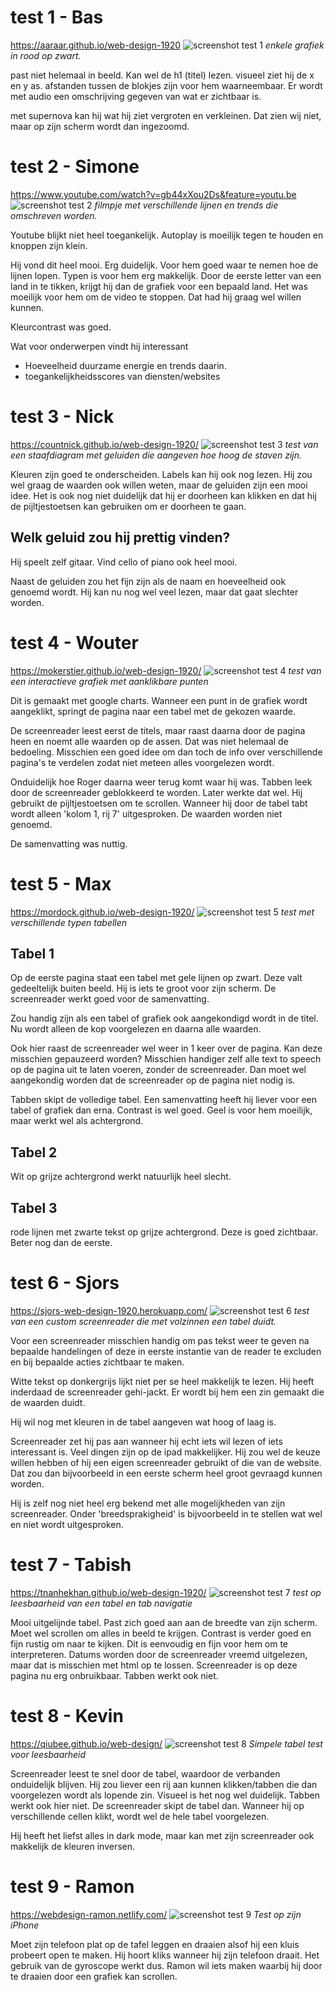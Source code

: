 # test 1 - Bas
https://aaraar.github.io/web-design-1920
![screenshot test 1](screenshots/bas.png)
*enkele grafiek in rood op zwart.*


past niet helemaal in beeld.
Kan wel de h1 (titel) lezen.
visueel ziet hij de x en y as.
afstanden tussen de blokjes zijn voor hem waarneembaar.
Er wordt met audio een omschrijving gegeven van wat er zichtbaar is.


met supernova kan hij wat hij ziet vergroten en verkleinen. Dat zien wij niet, maar op zijn scherm wordt dan ingezoomd.

# test 2 - Simone
https://www.youtube.com/watch?v=gb44xXou2Ds&feature=youtu.be
![screenshot test 2](screenshots/simone.png)
*filmpje met verschillende lijnen en trends die omschreven worden.*

Youtube blijkt niet heel toegankelijk. Autoplay is moeilijk tegen te houden en knoppen zijn klein.

Hij vond dit heel mooi. Erg duidelijk. Voor hem goed waar te nemen hoe de lijnen lopen. Typen is voor hem erg makkelijk. Door de eerste letter van een land in te tikken, krijgt hij dan de grafiek voor een bepaald land. Het was moeilijk voor hem om de video te stoppen. Dat had hij graag wel willen kunnen.

Kleurcontrast was goed.

Wat voor onderwerpen vindt hij interessant
- Hoeveelheid duurzame energie en trends daarin.
- toegankelijkheidsscores van diensten/websites

# test 3 - Nick
https://countnick.github.io/web-design-1920/
![screenshot test 3](screenshots/nick.png)
*test van een staafdiagram met geluiden die aangeven hoe hoog de staven zijn.*

Kleuren zijn goed te onderscheiden. Labels kan hij ook nog lezen.
Hij zou wel graag de waarden ook willen weten, maar de geluiden zijn een mooi idee. Het is ook nog niet duidelijk dat hij er doorheen kan klikken en dat hij de pijltjestoetsen kan gebruiken om er doorheen te gaan.

## Welk geluid zou hij prettig vinden?
Hij speelt zelf gitaar. Vind cello of piano ook heel mooi.

Naast de geluiden zou het fijn zijn als de naam en hoeveelheid ook genoemd wordt. Hij kan nu nog wel veel lezen, maar dat gaat slechter worden.

# test 4 - Wouter
https://mokerstier.github.io/web-design-1920/
![screenshot test 4](screenshots/wouter.png)
*test van een interactieve grafiek met aanklikbare punten*

Dit is gemaakt met google charts.
Wanneer een punt in de grafiek wordt aangeklikt, springt de pagina naar een tabel met de gekozen waarde.

De screenreader leest eerst de titels, maar raast daarna door de pagina heen en noemt alle waarden op de assen. Dat was niet helemaal de bedoeling. Misschien een goed idee om dan toch de info over verschillende pagina's te verdelen zodat niet meteen alles voorgelezen wordt.


Onduidelijk hoe Roger daarna weer terug komt waar hij was. Tabben leek door de screenreader geblokkeerd te worden. Later werkte dat wel. Hij gebruikt de pijltjestoetsen om te scrollen. Wanneer hij door de tabel tabt wordt alleen 'kolom 1, rij 7' uitgesproken. De waarden worden niet genoemd.

De samenvatting was nuttig.

# test 5 - Max
https://mordock.github.io/web-design-1920/
![screenshot test 5](screenshots/max.png)
*test met verschillende typen tabellen*

## Tabel 1
Op de eerste pagina staat een tabel met gele lijnen op zwart. Deze valt gedeeltelijk buiten beeld. Hij is iets te groot voor zijn scherm.
De screenreader werkt goed voor de samenvatting. 

Zou handig zijn als een tabel of grafiek ook aangekondigd wordt in de titel. Nu wordt alleen de kop voorgelezen en daarna alle waarden.

Ook hier raast de screenreader wel weer in 1 keer over de pagina. Kan deze misschien gepauzeerd worden? Misschien handiger zelf alle text to speech op de pagina uit te laten voeren, zonder de screenreader. Dan moet wel aangekondig worden dat de screenreader op de pagina niet nodig is.

Tabben skipt de volledige tabel.
Een samenvatting heeft hij liever voor een tabel of grafiek dan erna.
Contrast is wel goed. Geel is voor hem moeilijk, maar werkt wel als achtergrond.

## Tabel 2
Wit op grijze achtergrond werkt natuurlijk heel slecht.

## Tabel 3
rode lijnen met zwarte tekst op grijze achtergrond. Deze is goed zichtbaar. Beter nog dan de eerste.

# test 6 - Sjors
https://sjors-web-design-1920.herokuapp.com/
![screenshot test 6](screenshots/sjors.png)
*test van een custom screenreader die met volzinnen een tabel duidt.*

Voor een screenreader misschien handig om pas tekst weer te geven na bepaalde handelingen of deze in eerste instantie van de reader te excluden en bij bepaalde acties zichtbaar te maken.

Witte tekst op donkergrijs lijkt niet per se heel makkelijk te lezen.
Hij heeft inderdaad de screenreader gehi-jackt. Er wordt bij hem een zin gemaakt die de waarden duidt.

Hij wil nog met kleuren in de tabel aangeven wat hoog of laag is.

Screenreader zet hij pas aan wanneer hij echt iets wil lezen of iets interessant is. Veel dingen zijn op de ipad makkelijker. Hij zou wel de keuze willen hebben of hij een eigen screenreader gebruikt of die van de website. Dat zou dan bijvoorbeeld in een eerste scherm heel groot gevraagd kunnen worden.

Hij is zelf nog niet heel erg bekend met alle mogelijkheden van zijn screenreader. Onder 'breedsprakigheid' is bijvoorbeeld in te stellen wat wel en niet wordt uitgesproken.

# test 7 - Tabish
https://tnanhekhan.github.io/web-design-1920/
![screenshot test 7](screenshots/tabish.png)
*test op leesbaarheid van een tabel en tab navigatie*

Mooi uitgelijnde tabel. Past zich goed aan aan de breedte van zijn scherm. Moet wel scrollen om alles in beeld te krijgen. Contrast is verder goed en fijn rustig om naar te kijken. Dit is eenvoudig en fijn voor hem om te interpreteren. Datums worden door de screenreader vreemd uitgelezen, maar dat is misschien met html op te lossen. Screenreader is op deze pagina nu erg onbruikbaar. Tabben werkt ook niet.

# test 8 - Kevin
https://qiubee.github.io/web-design/
![screenshot test 8](screenshots/kevin.png)
*Simpele tabel test voor leesbaarheid*

Screenreader leest te snel door de tabel, waardoor de verbanden onduidelijk blijven. Hij zou liever een rij aan kunnen klikken/tabben die dan voorgelezen wordt als lopende zin. Visueel is het nog wel duidelijk. Tabben werkt ook hier niet. De screenreader skipt de tabel dan. Wanneer hij op verschillende cellen klikt, wordt wel de hele tabel voorgelezen.

Hij heeft het liefst alles in dark mode, maar kan met zijn screenreader ook makkelijk de kleuren inversen.

# test 9 - Ramon
https://webdesign-ramon.netlify.com/
![screenshot test 9](screenshots/ramon.png)
*Test op zijn iPhone*

Moet zijn telefoon plat op de tafel leggen en draaien alsof hij een kluis probeert open te maken. Hij hoort kliks wanneer hij zijn telefoon draait.  Het gebruik van de gyroscope werkt dus. Ramon wil iets maken waarbij hij door te draaien door een grafiek kan scrollen. 